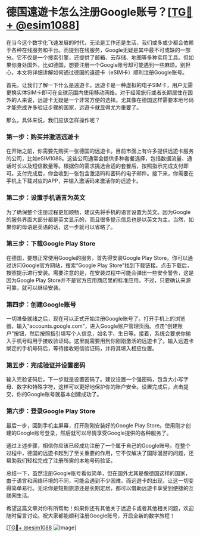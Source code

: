 # 德国遠遊卡怎么注册Google账号？[[TG💪+ @esim1088](https://t.me/s/esim1088)]

在当今这个数字化飞速发展的时代，无论是工作还是生活，我们或多或少都会依赖于各种在线服务和平台。而提到在线服务，Google无疑是其中最不可或缺的一部分。它不仅是一个搜索引擎，还提供了邮箱、云存储、地图等多种实用工具。但如果你身处国外，比如德国，想要注册一个Google账号却可能遇到一些麻烦。别担心，本文将详细讲解如何通过德国的遠遊卡（eSIM卡）顺利注册Google账号。

首先，让我们了解一下什么是遠遊卡。远遊卡是一种虚拟的电子SIM卡，用户无需更换实体SIM卡即可在全球范围内使用移动网络。对于经常旅行或者长期居住在国外的人来说，远遊卡无疑是一个非常方便的选择。尤其像在德国这样需要本地号码才能完成许多验证步骤的国家，远遊卡就显得尤为重要了。

那么，具体来说，我们应该怎样操作呢？

### 第一步：购买并激活远遊卡

在开始之前，你需要先购买一张德国的远遊卡。目前市面上有许多提供远遊卡服务的公司，比如eSIM1088。这些公司通常会提供多种套餐选择，包括数据流量、通话时长以及短信数量等。根据你的需求挑选合适的套餐后，按照指示完成支付即可。支付完成后，你会收到一张包含激活码和密码的电子邮件。接下来，你需要在手机上下载对应的APP，并输入激活码来激活你的远遊卡。

### 第二步：设置手机语言为英文

为了确保整个注册过程更加顺畅，建议先将手机的语言设置为英文。因为Google的服务界面大部分都是英文显示的，而且很多提示信息也是以英文为主。当然，如果你的母语是英语的话，这一步就可以省略了。

### 第三步：下载Google Play Store

在德国，要想正常使用Google的服务，首先得安装Google Play Store。你可以通过访问Google官方网站，搜索“Google Play Store”找到下载链接。点击下载后，按照提示进行安装。需要注意的是，在安装过程中可能会弹出一些安全警告，这是因为Google Play Store并不是官方应用商店里的标准应用。不过，只要确认来源可靠，就可以继续安装。

### 第四步：创建Google账号

一切准备就绪之后，现在可以正式开始注册Google账号了。打开手机上的浏览器，输入“accounts.google.com”，进入Google账户管理页面。点击“创建账户”按钮，然后按照指引填写个人信息，如名字、生日等。接着，系统会要求你输入手机号码用于接收验证码。这里就需要用到你刚刚激活的远遊卡了。输入远遊卡绑定的手机号码后，等待接收短信验证码，并将其填入相应位置。

### 第五步：完成验证并设置密码

输入完验证码后，下一步就是设置密码了。建议设置一个强密码，包含大小写字母、数字和特殊字符，这样可以更好地保护你的账户安全。设置完成后，点击提交，你的Google账号就基本创建成功了。

### 第六步：登录Google Play Store

最后一步，回到手机主屏幕，打开刚刚安装好的Google Play Store。使用刚才创建的Google账号登录，然后就可以尽情享受Google提供的各种服务了。

通过上述步骤，相信你应该已经成功注册了一个属于自己的Google账号。在整个过程中，德国的远遊卡起到了至关重要的作用，它不仅解决了国际漫游的问题，还帮助我们轻松完成了注册所需的本地号码验证。

总结一下，虽然注册Google账号看似简单，但在国外尤其是像德国这样的国家，由于语言和网络环境的不同，可能会遇到不少困难。而远遊卡的出现，让这一切变得简单易行。无论你是短期旅游还是长期定居，都可以借助远遊卡享受到便捷的互联网生活。

希望这篇文章对你有所帮助！如果你还有其他关于远遊卡或者其他相关问题，欢迎随时留言讨论。祝大家都能顺利注册Google账号，开启全新的数字旅程！

[[TG💪+ @esim1088](https://t.me/s/esim1088) ![Image](https://i.postimg.cc/4NQfJmqS/Snipaste-2025-05-13-00-14-12.png)]
